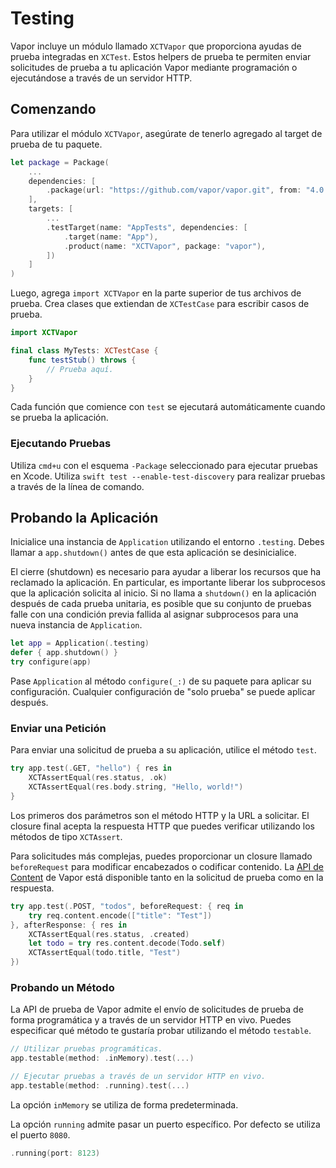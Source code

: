 # Testing

Vapor incluye un módulo llamado `XCTVapor` que proporciona ayudas de prueba integradas en `XCTest`. Estos helpers de prueba te permiten enviar solicitudes de prueba a tu aplicación Vapor mediante programación o ejecutándose a través de un servidor HTTP.

## Comenzando

Para utilizar el módulo `XCTVapor`, asegúrate de tenerlo agregado al target de prueba de tu paquete.

```swift
let package = Package(
    ...
    dependencies: [
        .package(url: "https://github.com/vapor/vapor.git", from: "4.0.0")
    ],
    targets: [
        ...
        .testTarget(name: "AppTests", dependencies: [
            .target(name: "App"),
            .product(name: "XCTVapor", package: "vapor"),
        ])
    ]
)
```

Luego, agrega `import XCTVapor` en la parte superior de tus archivos de prueba. Crea clases que extiendan de `XCTestCase` para escribir casos de prueba.

```swift
import XCTVapor

final class MyTests: XCTestCase {
    func testStub() throws {
    	// Prueba aquí.
    }
}
```

Cada función que comience con `test` se ejecutará automáticamente cuando se prueba la aplicación.

### Ejecutando Pruebas

Utiliza `cmd+u` con el esquema `-Package` seleccionado para ejecutar pruebas en Xcode. Utiliza `swift test --enable-test-discovery` para realizar pruebas a través de la línea de comando.

## Probando la Aplicación

Inicialice una instancia de `Application` utilizando el entorno `.testing`. Debes llamar a `app.shutdown()` antes de que esta aplicación se desinicialice.

El cierre (shutdown) es necesario para ayudar a liberar los recursos que ha reclamado la aplicación. En particular, es importante liberar los subprocesos que la aplicación solicita al inicio. Si no llama a `shutdown()` en la aplicación después de cada prueba unitaria, es posible que su conjunto de pruebas falle con una condición previa fallida al asignar subprocesos para una nueva instancia de `Application`.

```swift
let app = Application(.testing)
defer { app.shutdown() }
try configure(app)
```

Pase `Application` al método `configure(_:)` de su paquete para aplicar su configuración. Cualquier configuración de "solo prueba" se puede aplicar después.

### Enviar una Petición

Para enviar una solicitud de prueba a su aplicación, utilice el método `test`.

```swift
try app.test(.GET, "hello") { res in
    XCTAssertEqual(res.status, .ok)
    XCTAssertEqual(res.body.string, "Hello, world!")
}
```

Los primeros dos parámetros son el método HTTP y la URL a solicitar. El closure final acepta la respuesta HTTP que puedes verificar utilizando los métodos de tipo `XCTAssert`.

Para solicitudes más complejas, puedes proporcionar un closure llamado `beforeRequest` para modificar encabezados o codificar contenido. La [API de Content](../basics/content.md) de Vapor está disponible tanto en la solicitud de prueba como en la respuesta.

```swift
try app.test(.POST, "todos", beforeRequest: { req in
	try req.content.encode(["title": "Test"])
}, afterResponse: { res in
    XCTAssertEqual(res.status, .created)
    let todo = try res.content.decode(Todo.self)
    XCTAssertEqual(todo.title, "Test")
})
```

### Probando un Método

La API de prueba de Vapor admite el envío de solicitudes de prueba de forma programática y a través de un servidor HTTP en vivo. Puedes especificar qué método te gustaría probar utilizando el método `testable`.

```swift
// Utilizar pruebas programáticas.
app.testable(method: .inMemory).test(...)

// Ejecutar pruebas a través de un servidor HTTP en vivo.
app.testable(method: .running).test(...)
```

La opción `inMemory` se utiliza de forma predeterminada.

La opción `running` admite pasar un puerto específico. Por defecto se utiliza el puerto `8080`.

```swift
.running(port: 8123)
```
